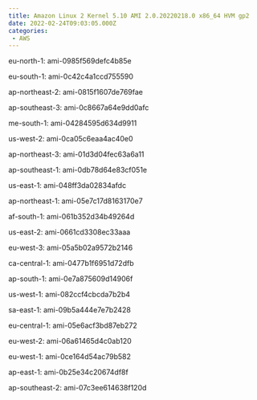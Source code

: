 ```yaml
---
title: Amazon Linux 2 Kernel 5.10 AMI 2.0.20220218.0 x86_64 HVM gp2
date: 2022-02-24T09:03:05.000Z
categories:
 - AWS
---
```


eu-north-1: ami-0985f569defc4b85e

eu-south-1: ami-0c42c4a1ccd755590

ap-northeast-2: ami-0815f1607de769fae

ap-southeast-3: ami-0c8667a64e9dd0afc

me-south-1: ami-04284595d634d9911

us-west-2: ami-0ca05c6eaa4ac40e0

ap-northeast-3: ami-01d3d04fec63a6a11

ap-southeast-1: ami-0db78d64e83cf051e

us-east-1: ami-048ff3da02834afdc

ap-northeast-1: ami-05e7c17d8163170e7

af-south-1: ami-061b352d34b49264d

us-east-2: ami-0661cd3308ec33aaa

eu-west-3: ami-05a5b02a9572b2146

ca-central-1: ami-0477b1f6951d72dfb

ap-south-1: ami-0e7a875609d14906f

us-west-1: ami-082ccf4cbcda7b2b4

sa-east-1: ami-09b5a444e7e7b2428

eu-central-1: ami-05e6acf3bd87eb272

eu-west-2: ami-06a61465d4c0ab120

eu-west-1: ami-0ce164d54ac79b582

ap-east-1: ami-0b25e34c20674df8f

ap-southeast-2: ami-07c3ee614638f120d

